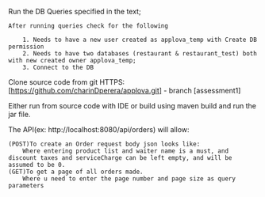 Run the DB Queries specified in the text;

    After running queries check for the following

    	1. Needs to have a new user created as applova_temp with Create DB permission
    	2. Needs to have two databases (restaurant & restaurant_test) both with new created owner applova_temp;
    	3. Connect to the DB


Clone source code from git HTTPS:[https://github.com/charinDperera/applova.git] - branch [assessment1]

Either run from source code with IDE or build using maven build and run the jar file.

The API(ex: http://localhost:8080/api/orders) will allow:

    (POST)To create an Order request body json looks like:
    	Where entering product list and waiter name is a must, and discount taxes and serviceCharge can be left empty, and will be assumed to be 0.
    (GET)To get a page of all orders made.
    	Where u need to enter the page number and page size as query parameters
